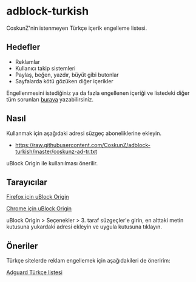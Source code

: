 adblock-turkish
===============

CoskunZ'nin istenmeyen Türkçe içerik engelleme listesi.

Hedefler
----------

* Reklamlar
* Kullanıcı takip sistemleri
* Paylaş, beğen, yazdır, büyüt gibi butonlar
* Sayfalarda kötü gözüken diğer içerikler

Engellenmesini istediğiniz ya da fazla engellenen içeriği ve listedeki diğer tüm sorunları [buraya](https://github.com/CoskunZ/adblock-turkish/issues) yazabilirsiniz.


Nasıl
----------

Kullanmak için aşağıdaki adresi süzgeç aboneliklerine ekleyin.

* https://raw.githubusercontent.com/CoskunZ/adblock-turkish/master/coskunz-ad-tr.txt


uBlock Origin ile kullanılması önerilir.


Tarayıcılar
----------

[Firefox için uBlock Origin](https://addons.mozilla.org/en-us/firefox/addon/ublock-origin/)

[Chrome için uBlock Origin](https://chrome.google.com/webstore/detail/ublock-origin/cjpalhdlnbpafiamejdnhcphjbkeiagm)

uBlock Origin > Seçenekler > 3. taraf süzgeçler'e girin, en alttaki metin kutusuna yukardaki adresi ekleyin ve uygula kutusuna tıklayın. 

Öneriler
----------

Türkçe sitelerde reklam engellemek için aşağıdakileri de öneririm:

[Adguard Türkçe listesi](https://adguard.com/en/filter-rules.html?id=13)
